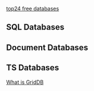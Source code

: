 [top24 free databases](https://www.predictiveanalyticstoday.com/top-free-commercial-sql-no-sql-cloud-databases/)

## SQL Databases



## Document Databases



## TS Databases

[What is GridDB](https://griddb.net/en/docs/documents/1-1_what-is-griddb.php) 